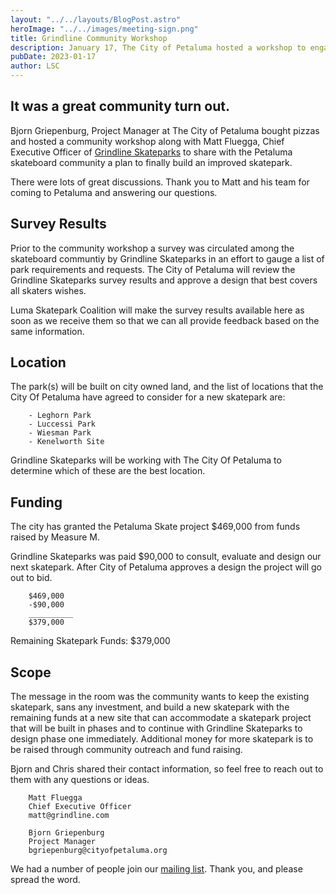 ```yaml
---
layout: "../../layouts/BlogPost.astro"
heroImage: "../../images/meeting-sign.png"
title: Grindline Community Workshop
description: January 17, The City of Petaluma hosted a workshop to engage community memebers in the Skate Petaluma project.
pubDate: 2023-01-17
author: LSC
---
```

## It was a great community turn out.
Bjorn Griepenburg, Project Manager at The City of Petaluma bought pizzas and hosted a community workshop along with Matt Fluegga, Chief Executive Officer of [Grindline Skateparks](https://grindline.com/) to share with the Petaluma skateboard community a plan to finally build an improved skatepark.

There were lots of great discussions. Thank you to Matt and his team for coming to Petaluma and answering our questions.



## Survey Results
Prior to the community workshop a survey was circulated among the skateboard communtiy by Grindline Skateparks in an effort to gauge a list of park requirements and requests. The City of Petaluma will review the Grindline Skateparks survey results and approve a design that best covers all skaters wishes.  

Luma Skatepark Coalition will make the survey results available here as soon as we receive them so that  we can all provide feedback based on the same information. 


## Location

The park(s) will be built on city owned land, and the list of locations that the City Of Petaluma have agreed to consider for a new skatepark are:
        
        - Leghorn Park
        - Luccessi Park
        - Wiesman Park
        - Kenelworth Site

Grindline Skateparks will be  working with The City Of Petaluma to determine which of these are the best location. 


## Funding

The city has granted the Petaluma Skate project <span class='funds'>$469,000</span> from funds raised by Measure M.

Grindline Skateparks was paid <span class='funds'>$90,000</span> to consult, evaluate and design our next skatepark. 
After City of Petaluma approves a design the project will go out to bid. 


        $469,000
        -$90,000
        __________
        $379,000

<span class='funds'>Remaining Skatepark Funds: $379,000</span>

## Scope

The message in the room was the community wants to keep the existing skatepark, sans any investment, and build a new skatepark with the remaining funds at a new site that can accommodate a skatepark project that will be built in phases and to  continue with Grindline Skateparks to design phase one immediately. Additional money for more skatepark is to be raised through community outreach and fund raising.


Bjorn and Chris shared their contact information, so feel free to reach out to them with any questions or ideas.
    
        Matt Fluegga
        Chief Executive Officer
        matt@grindline.com

        Bjorn Griepenburg 
        Project Manager 
        bgriepenburg@cityofpetaluma.org
    
We had a number of people join our [mailing list](../../index.html#aboveFold). Thank you, and please spread the word.

